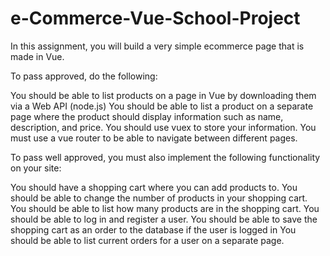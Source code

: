 # e-Commerce-Vue-School-Project

In this assignment, you will build a very simple ecommerce page that is made in Vue.

To pass approved, do the following:

You should be able to list products on a page in Vue by downloading them via a Web API (node.js)
You should be able to list a product on a separate page where the product should display information such as name, description, and price.
You should use vuex to store your information.
You must use a vue router to be able to navigate between different pages.

To pass well approved, you must also implement the following functionality on your site:

You should have a shopping cart where you can add products to.
You should be able to change the number of products in your shopping cart.
You should be able to list how many products are in the shopping cart.
You should be able to log in and register a user.
You should be able to save the shopping cart as an order to the database if the user is logged in
You should be able to list current orders for a user on a separate page.
